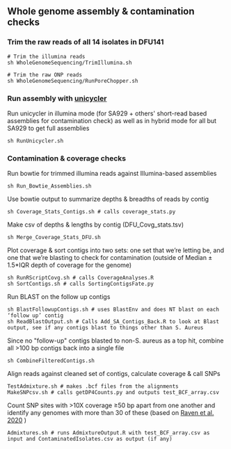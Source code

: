 
## Whole genome assembly & contamination checks


### Trim the raw reads of all 14 isolates in DFU141
```
# Trim the illumina reads
sh WholeGenomeSequencing/TrimIllumina.sh

# Trim the raw ONP reads 
sh WholeGenomeSequencing/RunPoreChopper.sh

```
### Run assembly with [unicycler](https://github.com/rrwick/Unicycler)

Run unicycler in illumina mode (for SA929 + others' short-read based assemblies for contamination check) as well as in hybrid mode for all but SA929 to get full assemblies

```
sh RunUnicycler.sh
```

### Contamination & coverage checks
Run bowtie for trimmed illumina reads against Illumina-based assemblies 
```
sh Run_Bowtie_Assemblies.sh
```
 Use bowtie output to summarize depths & breadths of reads by contig 
```
sh Coverage_Stats_Contigs.sh # calls coverage_stats.py
```
Make csv of  depths & lengths by contig (DFU_Covg_stats.tsv)

```
sh Merge_Coverage_Stats_DFU.sh
```

Plot coverage & sort contigs into two sets: one set that we’re letting be, and one that we’re blasting to check for contamination (outside of Median ± 1.5*IQR depth of coverage for the genome)
```
sh RunRScriptCovg.sh # calls CoverageAnalyses.R
sh SortContigs.sh # calls SortingContigsFate.py 
```

Run BLAST on the follow up contigs
```
sh BlastFollowupContigs.sh # uses BlastEnv and does NT blast on each ‘follow up’ contig
sh ReadBlastOutput.sh # Calls Add_SA_Contigs_Back.R to look at Blast output, see if any contigs blast to things other than S. Aureus 
```
Since no "follow-up" contigs blasted to non-S. aureus as a top hit, combine all >100 bp contigs back into a single file
```
sh CombineFilteredContigs.sh
```

Align reads against cleaned set of contigs, calculate coverage & call SNPs

```
TestAdmixture.sh # makes .bcf files from the alignments 
MakeSNPcsv.sh # calls getDP4Counts.py and outputs test_BCF_array.csv
```

Count SNP sites with >10X coverage ≥50 bp apart from one another and identify any genomes with more than 30 of these (based on [Raven et al. 2020](https://doi.org/10.1099/mgen.0.000354) )

```
Admixtures.sh # runs AdmixtureOutput.R with test_BCF_array.csv as input and ContaminatedIsolates.csv as output (if any) 
```
